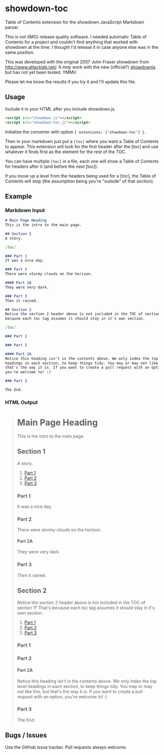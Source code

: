# showdown-toc

Table of Contents extension for the showdown JavaScript Markdown parser.

This is not (IMO) release quality software. I needed automatic Table of Contents for a project and
couldn't find anything that worked with showdown at the time. I thought I'd release it in case
anyone else was in the same position.

This was developed with the original 2007 John Fraser showdown from http://www.attacklab.net/. It
*may* work with the new (official?) [showdownjs](https://github.com/showdownjs) but has not yet been
tested. YMMV.

Please let me know the results if you try it and I'll update this file.

## Usage

Include it in your HTML after you include showdown.js.

```html
<script src="showdown.js"></script>
<script src="showdown-toc.js"></script>
```

Initialize the converter with option `{ extensions: ['showdown-toc'] }`.

Then in your markdown just put a `[toc]` where you want a Table of Contents to appear. This
extension will look for the first header after the [toc] and use whatever it finds first as the
element for the rest of the TOC.

You can have multiple `[toc]` in a file, each one will show a Table of Contents for headers after it
(and before the next [toc]).

If you move up a level from the headers being used for a [toc], the Table of Contents will stop (the
assumption being you're "outside" of that section).

## Example

### Markdown Input

```markdown
# Main Page Heading
This is the intro to the main page.

## Section 1
A story.

[toc]

### Part 1
It was a nice day.

### Part 2
There were stormy clouds on the horizon.

#### Part 2A
They were very dark.

### Part 3
Then it rained.

## Section 2
Notice the section 2 header above is not included in the TOC of section 1? That's 
because each toc tag assumes it should stay in it's own section.

[toc]

### Part 1

### Part 2

#### Part 2A
Notice this heading isn't in the contents above. We only index the top level 
headings in each section, to keep things tidy. You may or may not like this, but 
that's the way it is. If you want to create a pull request with an option, 
you're welcome to! :)

### Part 3

The End.
```

### HTML Output

> <h1 id="mainpageheading">Main Page Heading</h1>
> <p>This is the intro to the main page.</p>
> <h2 id="section1">Section 1</h2>
> <p>A story.</p>
> <ol class="showdown-toc"><li><a href="#part1">Part 1</a></li><li><a href="#part2">Part 2</a></li><li><a href="#part3">Part 3</a></li></ol>
> <h3 id="part1">Part 1</h3>
> <p>It was a nice day.</p>
> <h3 id="part2">Part 2</h3>
> <p>There were stormy clouds on the horizon.</p>
> <h4 id="part2a">Part 2A</h4>
> <p>They were very dark.</p>
> <h3 id="part3">Part 3</h3>
> <p>Then it rained.</p>
> <h2 id="section2">Section 2</h2>
> <p>Notice the section 2 header above is not included in the TOC of section 1? That's because each toc tag assumes it should stay in it's own section.</p>
> <ol class="showdown-toc"><li><a href="#part1">Part 1</a></li><li><a href="#part2">Part 2</a></li><li><a href="#part3">Part 3</a></li></ol>
> <h3 id="part1">Part 1</h3>
> <h3 id="part2">Part 2</h3>
> <h4 id="part2a">Part 2A</h4>
> <p>Notice this heading isn't in the contents above. We only index the top level headings in each section, to keep things tidy. You may or may not like this, but that's the way it is. If you want to create a pull request with an option, you're welcome to! :)</p>
> <h3 id="part3">Part 3</h3>
> <p>The End.</p>

## Bugs / Issues

Use the GitHub issue tracker. Pull requests always welcome.
